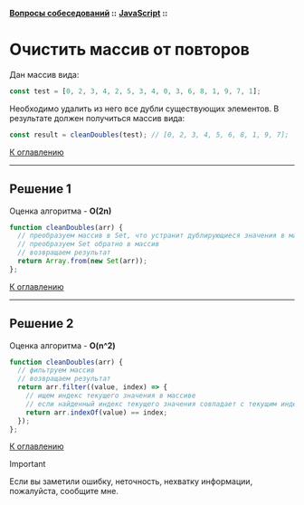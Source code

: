 **[Вопросы собеседований](../../README.md#tasks) ::** 
**[JavaScript](../../README.md#tasks-javascript) ::**
# Очистить массив от повторов

Дан массив вида:
```javascript
const test = [0, 2, 3, 4, 2, 5, 3, 4, 0, 3, 6, 8, 1, 9, 7, 1];
```
Необходимо удалить из него все дубли существующих элементов. В результате должен получиться массив вида:
```javascript
const result = cleanDoubles(test); // [0, 2, 3, 4, 5, 6, 8, 1, 9, 7];
```

[К оглавлению](../../README.md#tasks-javascript)

---

## Решение 1
Оценка алгоритма - **O(2n)**

```javascript
function cleanDoubles(arr) {
  // преобразуем массив в Set, что устранит дублирующиеся значения в массиве
  // преобразуем Set обратно в массив
  // возвращаем результат
  return Array.from(new Set(arr));
};
```

[К оглавлению](../../README.md#tasks-javascript)

---

## Решение 2
Оценка алгоритма - **O(n^2)**

```javascript
function cleanDoubles(arr) {
  // фильтруем массив
  // возвращаем результат
  return arr.filter((value, index) => {
    // ищем индекс текущего значения в массиве
    // если найденный индекс текущего значения совпадает с текущим индексом - возвращаем текущее значение в массив, иначе отбрасываем текущее значение
    return arr.indexOf(value) == index;
  });
};
```

[К оглавлению](../../README.md#tasks-javascript)

> [!IMPORTANT]
> Если вы заметили ошибку, неточность, нехватку информации, пожалуйста, сообщите мне.
